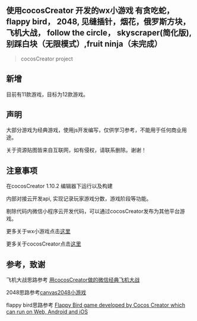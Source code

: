 ## 使用cocosCreator 开发的wx小游戏 有贪吃蛇，flappy bird， 2048, 见缝插针，烟花，俄罗斯方块， 飞机大战， follow the circle， skyscraper(简化版), 别踩白块（无限模式）,fruit ninja（未完成）

> cocosCreator project

## 新增
目前有11款游戏，目标为12款游戏。

## 声明
大部分游戏为经典游戏，使用js开发编写，仅供学习参考，不能用于任何商业用途。

关于资源贴图皆来自互联网，如有侵权，请联系删除。谢谢！

## 注意事项 
在cocosCreator 1.10.2 编辑器下运行以及构建

内部对接云开发api, 实现记录玩家游戏分数，游戏阶段等功能。

剔除代码内微信小程序云开发代码，可以通过cocosCreator发布为其他平台游戏。

更多关于wx小游戏点击[这里](https://developers.weixin.qq.com/minigame/dev/index.html)

更多关于cocosCreator点击[这里](http://www.cocos.com/)

## 参考，致谢
飞机大战思路参考 [用cocosCreator做的微信经典飞机大战](https://github.com/A123asdo11/aircraft_war)

2048思路参考[canvas2048小游戏](https://github.com/geekape/canvas2048)

flappy bird思路参考 [Flappy Bird game developed by Cocos Creator which can run on Web, Android and iOS](https://github.com/AvatarQing/FlappyBird)

